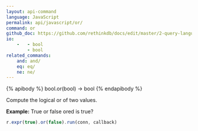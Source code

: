 ```yaml
---
layout: api-command 
language: JavaScript
permalink: api/javascript/or/
command: or 
github_doc: https://github.com/rethinkdb/docs/edit/master/2-query-language/api/javascript/math-and-logic/or.md
io:
    -   - bool
        - bool
related_commands:
    and: and/
    eq: eq/
    ne: ne/
---
```


{% apibody %}
bool.or(bool) → bool
{% endapibody %}

Compute the logical or of two values.

__Example:__ True or false ored is true?

```js
r.expr(true).or(false).run(conn, callback)
```
